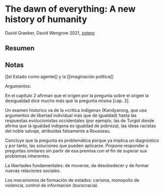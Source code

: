 # The dawn of everything: A new history of humanity

David Graeber, David Wengrow 2021, [zotero](zotero://select/items/@graeber&wengrow2021)

## Resumen


## Notas

[[el Estado como agente]] y la [[imaginación política]]

Argumentos:

En el capítulo 2 afirman que el origen por la pregunta sobre el origen la desigualdad dice mucho más que la pregunta misma [cap. 2].

Un examen historico va de la «crítica indígena» (Kandyarong, que usa argumentos de libertad individual más que de igualdad) hasta las respuestas evolucionistas occidentales (por ejemplo, las de Turgot donde afirma que la igualdad indígena es igualdad de pobreza), las ideas racistas del noble salvaje, atribuídas falsamente a Rousseau.

Concluye que la pregunta es problemática porque ya implica un diagnóstico y por tanto, las soluciones que pueden aplicarse. Propone responder a preguntas similares sin partir de esa premisa con el fin de superar sus problemas inherentes.

La libertades fundamentales: de moverse, de desobedecer y de formar nuevas relaciones sociales.

Los mecanismos de formación de estados: carisma, monopolio de violencia, control de información (burocracia).

